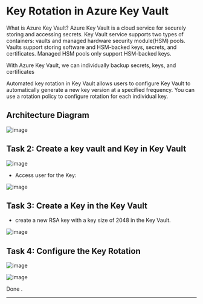 # Key Rotation in Azure Key Vault

What is Azure Key Vault?
Azure Key Vault is a cloud service for securely storing and accessing secrets. Key Vault service supports two types of containers: vaults and managed hardware security module(HSM) pools. Vaults support storing software and HSM-backed keys, secrets, and certificates. Managed HSM pools only support HSM-backed keys.

With Azure Key Vault, we can individually backup secrets, keys, and certificates

Automated key rotation in Key Vault allows users to configure Key Vault to automatically generate a new key version at a specified frequency. You can use a rotation policy to configure rotation for each individual key.

## Architecture Diagram

![image](https://github.com/Tcarters/Cloud-Security-Journey/assets/71230412/4a94f65c-52c7-4ca4-a553-cef0863005b5)

## Task 2: Create a key vault and Key in Key Vault

![image](https://github.com/Tcarters/Cloud-Security-Journey/assets/71230412/9e2e6cd6-10e2-482c-b13a-3426035b4e7e)


- Access user for the Key:

 ![image](https://github.com/Tcarters/Cloud-Security-Journey/assets/71230412/b12a3bfe-4275-4887-8ba1-2801e1d82395)

## Task 3: Create a Key in the Key Vault 

- create a new RSA key with a key size of 2048 in the Key Vault.

![image](https://github.com/Tcarters/Cloud-Security-Journey/assets/71230412/4df1194e-846b-499c-ae14-b3f63129eb04)

## Task 4: Configure the Key Rotation

![image](https://github.com/Tcarters/Cloud-Security-Journey/assets/71230412/279f5e0b-af0c-492b-a146-b30ff8720d01)


![image](https://github.com/Tcarters/Cloud-Security-Journey/assets/71230412/abed73f1-b03b-46cb-98d5-88ecb7dba8f1)

 Done .
  - - -
